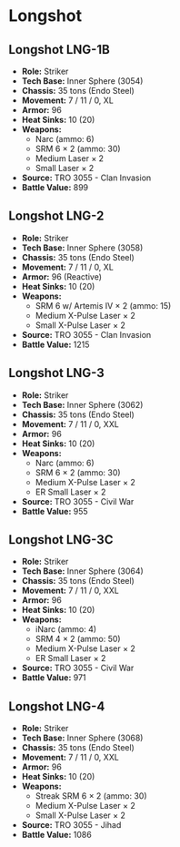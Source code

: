# Longshot
## Longshot LNG-1B
- **Role:** Striker
- **Tech Base:** Inner Sphere (3054)
- **Chassis:** 35 tons (Endo Steel)
- **Movement:** 7 / 11 / 0, XL
- **Armor:** 96
- **Heat Sinks:** 10 (20)
- **Weapons:**
  - Narc (ammo: 6)
  - SRM 6 × 2 (ammo: 30)
  - Medium Laser × 2
  - Small Laser × 2
- **Source:** TRO 3055 - Clan Invasion
- **Battle Value:** 899

## Longshot LNG-2
- **Role:** Striker
- **Tech Base:** Inner Sphere (3058)
- **Chassis:** 35 tons (Endo Steel)
- **Movement:** 7 / 11 / 0, XL
- **Armor:** 96 (Reactive)
- **Heat Sinks:** 10 (20)
- **Weapons:**
  - SRM 6 w/ Artemis IV × 2 (ammo: 15)
  - Medium X-Pulse Laser × 2
  - Small X-Pulse Laser × 2
- **Source:** TRO 3055 - Clan Invasion
- **Battle Value:** 1215

## Longshot LNG-3
- **Role:** Striker
- **Tech Base:** Inner Sphere (3062)
- **Chassis:** 35 tons (Endo Steel)
- **Movement:** 7 / 11 / 0, XXL
- **Armor:** 96
- **Heat Sinks:** 10 (20)
- **Weapons:**
  - Narc (ammo: 6)
  - SRM 6 × 2 (ammo: 30)
  - Medium X-Pulse Laser × 2
  - ER Small Laser × 2
- **Source:** TRO 3055 - Civil War
- **Battle Value:** 955

## Longshot LNG-3C
- **Role:** Striker
- **Tech Base:** Inner Sphere (3064)
- **Chassis:** 35 tons (Endo Steel)
- **Movement:** 7 / 11 / 0, XXL
- **Armor:** 96
- **Heat Sinks:** 10 (20)
- **Weapons:**
  - iNarc (ammo: 4)
  - SRM 4 × 2 (ammo: 50)
  - Medium X-Pulse Laser × 2
  - ER Small Laser × 2
- **Source:** TRO 3055 - Civil War
- **Battle Value:** 971

## Longshot LNG-4
- **Role:** Striker
- **Tech Base:** Inner Sphere (3068)
- **Chassis:** 35 tons (Endo Steel)
- **Movement:** 7 / 11 / 0, XXL
- **Armor:** 96
- **Heat Sinks:** 10 (20)
- **Weapons:**
  - Streak SRM 6 × 2 (ammo: 30)
  - Medium X-Pulse Laser × 2
  - Small X-Pulse Laser × 2
- **Source:** TRO 3055 - Jihad
- **Battle Value:** 1086

